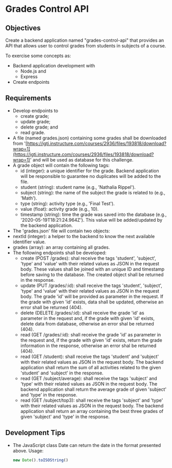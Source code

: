 # Grades Control API

## Objectives

Create a backend application named "grades-control-api" that provides an API that allows user to control grades from students in subjects of a course.

To exercise some concepts as:
* Backend application development with
  * Node.js and
  * Express
 * Create endpoints

## Requirements

* Develop endpoints to
  * create grade;
  * update grade;
  * delete grade; and
  * read grade.
* A file (named grades.json) containing some grades shall be downloaded from '[https://igti.instructure.com/courses/2936/files/193818/download?wrap=1](https://igti.instructure.com/courses/2936/files/193818/download?wrap=1)' and will be used as database for this challenge.
* A grade object will contain the following tags:
  * id (integer): a unique identifier for the grade. Backend application will be responsible to guarantee no duplicates will be added to the file.
  * student (string): student name (e.g., 'Nathalia Rippel').
  * subject (string): the name of the subject the grade is related to (e.g., 'Math').
  * type (string): activity type (e.g., 'Final Test').
  * value (float): activity grade (e.g., 10).
  * timestamp (string): time the grade was saved into the database (e.g., '2020-05-19T18:21:24.964Z'). This value will be added/updated by the backend application.
 * The 'grades.json' file will contain two objects:
  * nextId (integer): a helper to the backend to know the next available identifier value.
  * grades (array): an array containing all grades.
* The following endpoints shall be developed:
  * create (POST /grades): shal receive the tags 'student', 'subject', 'type' and 'value' with their related values as JSON in the request body. These values shall be joined with an unique ID and timestamp before saving to the database. The created object shall be returned in the response.
  * update (PUT /grades/:id): shall receive the tags 'student', 'subject', 'type' and 'value' with their related values as JSON in the request body. The grade 'id' will be provided as parameter in the request. If the grade with given 'id' exists, data shall be updated, otherwise an error shall be returned (404).
  * delete (DELETE /grades/:id): shall receive the grade 'id' as parameter in the request and, if the grade with given 'id' exists, delete data from database, otherwise an error shal be returned (404).
  * read (GET /grades/:id): shall receive the grade 'id' as parameter in the request and, if the grade with given 'id' exists, return the grade information in the response, otherwise an error shal be returned (404).
  * read (GET /student): shall receive the tags 'student' and 'subject' with their related values as JSON in the request body. The backend application shall return the sum of all activities related to the given 'student' and 'subject' in the response.
  * read (GET /subject/average): shall receive the tags 'subject' and 'type' with their related values as JSON in the request body. The backend application shall return the average grade of given 'subject' and 'type' in the response.
  * read (GET /subject/top3): shall receive the tags 'subject' and 'type' with their related values as JSON in the request body. The backend application shall return an array containing the best three grades of given 'subject' and 'type' in the response.

## Development Tips
* The JavaScript class Date can return the date in the format presented above. Usage:
  ```javascript
  new Date().toISOString()
  ```
